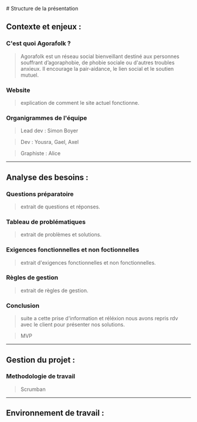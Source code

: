 # Structure de la présentation

## Contexte et enjeux :

### C'est quoi Agorafolk ?

> Agorafolk est un réseau social bienveillant destiné aux personnes souffrant d’agoraphobie, de phobie sociale ou d'autres troubles anxieux. Il encourage la pair-aidance, le lien social et le soutien mutuel.

### Website

> explication de comment le site actuel fonctionne.

### Organigrammes de l'équipe

> Lead dev : Simon Boyer

> Dev : Yousra, Gael, Axel

> Graphiste : Alice

---

## Analyse des besoins :

### Questions préparatoire

> extrait de questions et réponses.

### Tableau de problématiques

> extrait de problèmes et solutions.

### Exigences fonctionnelles et non foctionnelles

> extrait d'exigences fonctionnelles et non fonctionnelles.

### Règles de gestion

> extrait de règles de gestion.

### Conclusion

> suite a cette prise d'information et réléxion nous avons repris rdv avec le client pour présenter nos solutions.

> MVP

---

## Gestion du projet :

### Methodologie de travail

> Scrumban

---

## Environnement de travail :
